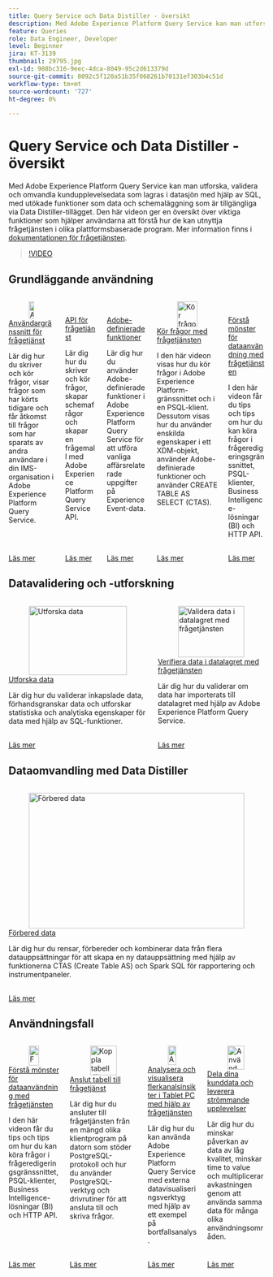 ```yaml
---
title: Query Service och Data Distiller - översikt
description: Med Adobe Experience Platform Query Service kan man utforska, validera och omvandla kundupplevelsedata som lagras i datasjön med hjälp av SQL, med utökade funktioner som data och schemaläggning som är tillgängliga via Data Distiller-tillägget. Den här videon ger en översikt över viktiga funktioner som hjälper användarna att förstå hur de kan utnyttja frågetjänsten i olika plattformsbaserade program.
feature: Queries
role: Data Engineer, Developer
level: Beginner
jira: KT-3139
thumbnail: 29795.jpg
exl-id: 988bc316-9eec-4dca-8049-95c2d613379d
source-git-commit: 8092c5f120a51b35f068261b70131ef303b4c51d
workflow-type: tm+mt
source-wordcount: '727'
ht-degree: 0%

---
```


# Query Service och Data Distiller - översikt

Med Adobe Experience Platform Query Service kan man utforska, validera och omvandla kundupplevelsedata som lagras i datasjön med hjälp av SQL, med utökade funktioner som data och schemaläggning som är tillgängliga via Data Distiller-tillägget. Den här videon ger en översikt över viktiga funktioner som hjälper användarna att förstå hur de kan utnyttja frågetjänsten i olika plattformsbaserade program. Mer information finns i [dokumentationen för frågetjänsten](https://experienceleague.adobe.com/en/docs/experience-platform/query/home).

>[!VIDEO](https://video.tv.adobe.com/v/29795?learn=on&enablevpops)

## Grundläggande användning

<!-- CARDS
* query-service-ui.md
* query-service-api.md
* adobe-defined-functions.md
* run-queries.md
* understanding-data-usage-patterns-with-query-service.md
-->
<!-- START CARDS HTML - DO NOT MODIFY BY HAND -->
<div class="columns">
    <div class="column is-half-tablet is-half-desktop is-one-third-widescreen" aria-label="Query Service UI">
        <div class="card" style="height: 100%; display: flex; flex-direction: column; height: 100%;">
            <div class="card-image">
                <figure class="image x-is-16by9">
                    <a href="query-service-ui.md" title="Användargränssnitt för frågetjänst" target="_blank" rel="referrer">
                        <img class="is-bordered-r-small" src="https://video.tv.adobe.com/v/333403?format=jpeg&nocache=1740415310696" alt="Användargränssnitt för frågetjänst"
                             style="width: 100%; aspect-ratio: 16 / 9; object-fit: cover; overflow: hidden; display: block; margin: auto;">
                    </a>
                </figure>
            </div>
            <div class="card-content is-padded-small" style="display: flex; flex-direction: column; flex-grow: 1; justify-content: space-between;">
                <div class="top-card-content">
                    <p class="headline is-size-6 has-text-weight-bold">
                        <a href="query-service-ui.md" target="_blank" rel="referrer" title="Användargränssnitt för frågetjänst">Användargränssnitt för frågetjänst</a>
                    </p>
                    <p class="is-size-6">Lär dig hur du skriver och kör frågor, visar frågor som har körts tidigare och får åtkomst till frågor som har sparats av andra användare i din IMS-organisation i Adobe Experience Platform Query Service.</p>
                </div>
                <a href="query-service-ui.md" target="_blank" rel="referrer" class="spectrum-Button spectrum-Button--outline spectrum-Button--primary spectrum-Button--sizeM" style="align-self: flex-start; margin-top: 1rem;">
                    <span class="spectrum-Button-label has-no-wrap has-text-weight-bold">Läs mer</span>
                </a>
            </div>
        </div>
    </div>
    <div class="column is-half-tablet is-half-desktop is-one-third-widescreen" aria-label="Query Service API">
        <div class="card" style="height: 100%; display: flex; flex-direction: column; height: 100%;">
            <div class="card-image">
                <figure class="image x-is-16by9">
                    <a href="query-service-api.md" title="API för frågetjänst" target="_blank" rel="referrer">
                        <img class="is-bordered-r-small" src="https://video.tv.adobe.com/v/333700?format=jpeg&nocache=1740415310716" alt="API för frågetjänst"
                             style="width: 100%; aspect-ratio: 16 / 9; object-fit: cover; overflow: hidden; display: block; margin: auto;">
                    </a>
                </figure>
            </div>
            <div class="card-content is-padded-small" style="display: flex; flex-direction: column; flex-grow: 1; justify-content: space-between;">
                <div class="top-card-content">
                    <p class="headline is-size-6 has-text-weight-bold">
                        <a href="query-service-api.md" target="_blank" rel="referrer" title="API för frågetjänst">API för frågetjänst</a>
                    </p>
                    <p class="is-size-6">Lär dig hur du skriver och kör frågor, skapar schemafrågor och skapar en frågemall med Adobe Experience Platform Query Service API.</p>
                </div>
                <a href="query-service-api.md" target="_blank" rel="referrer" class="spectrum-Button spectrum-Button--outline spectrum-Button--primary spectrum-Button--sizeM" style="align-self: flex-start; margin-top: 1rem;">
                    <span class="spectrum-Button-label has-no-wrap has-text-weight-bold">Läs mer</span>
                </a>
            </div>
        </div>
    </div>
    <div class="column is-half-tablet is-half-desktop is-one-third-widescreen" aria-label="Adobe Defined Functions">
        <div class="card" style="height: 100%; display: flex; flex-direction: column; height: 100%;">
            <div class="card-image">
                <figure class="image x-is-16by9">
                    <a href="adobe-defined-functions.md" title="Adobe-definierade funktioner" target="_blank" rel="referrer">
                        <img class="is-bordered-r-small" src="https://video.tv.adobe.com/v/333701?format=jpeg&nocache=1740415310668" alt="Adobe-definierade funktioner"
                             style="width: 100%; aspect-ratio: 16 / 9; object-fit: cover; overflow: hidden; display: block; margin: auto;">
                    </a>
                </figure>
            </div>
            <div class="card-content is-padded-small" style="display: flex; flex-direction: column; flex-grow: 1; justify-content: space-between;">
                <div class="top-card-content">
                    <p class="headline is-size-6 has-text-weight-bold">
                        <a href="adobe-defined-functions.md" target="_blank" rel="referrer" title="Adobe-definierade funktioner">Adobe-definierade funktioner</a>
                    </p>
                    <p class="is-size-6">Lär dig hur du använder Adobe-definierade funktioner i Adobe Experience Platform Query Service för att utföra vanliga affärsrelaterade uppgifter på Experience Event-data.</p>
                </div>
                <a href="adobe-defined-functions.md" target="_blank" rel="referrer" class="spectrum-Button spectrum-Button--outline spectrum-Button--primary spectrum-Button--sizeM" style="align-self: flex-start; margin-top: 1rem;">
                    <span class="spectrum-Button-label has-no-wrap has-text-weight-bold">Läs mer</span>
                </a>
            </div>
        </div>
    </div>
    <div class="column is-half-tablet is-half-desktop is-one-third-widescreen" aria-label="Run Queries with Query Service">
        <div class="card" style="height: 100%; display: flex; flex-direction: column; height: 100%;">
            <div class="card-image">
                <figure class="image x-is-16by9">
                    <a href="run-queries.md" title="Kör frågor med frågetjänsten" target="_blank" rel="referrer">
                        <img class="is-bordered-r-small" src="https://video.tv.adobe.com/v/29796?format=jpeg&nocache=1740415310683" alt="Kör frågor med frågetjänsten"
                             style="width: 100%; aspect-ratio: 16 / 9; object-fit: cover; overflow: hidden; display: block; margin: auto;">
                    </a>
                </figure>
            </div>
            <div class="card-content is-padded-small" style="display: flex; flex-direction: column; flex-grow: 1; justify-content: space-between;">
                <div class="top-card-content">
                    <p class="headline is-size-6 has-text-weight-bold">
                        <a href="run-queries.md" target="_blank" rel="referrer" title="Kör frågor med frågetjänsten">Kör frågor med frågetjänsten</a>
                    </p>
                    <p class="is-size-6">I den här videon visas hur du kör frågor i Adobe Experience Platform-gränssnittet och i en PSQL-klient. Dessutom visas hur du använder enskilda egenskaper i ett XDM-objekt, använder Adobe-definierade funktioner och använder CREATE TABLE AS SELECT (CTAS).</p>
                </div>
                <a href="run-queries.md" target="_blank" rel="referrer" class="spectrum-Button spectrum-Button--outline spectrum-Button--primary spectrum-Button--sizeM" style="align-self: flex-start; margin-top: 1rem;">
                    <span class="spectrum-Button-label has-no-wrap has-text-weight-bold">Läs mer</span>
                </a>
            </div>
        </div>
    </div>
    <div class="column is-half-tablet is-half-desktop is-one-third-widescreen" aria-label="Understanding Data Usage Patterns with Query Service">
        <div class="card" style="height: 100%; display: flex; flex-direction: column; height: 100%;">
            <div class="card-image">
                <figure class="image x-is-16by9">
                    <a href="understanding-data-usage-patterns-with-query-service.md" title="Förstå mönster för dataanvändning med frågetjänsten" target="_blank" rel="referrer">
                        <img class="is-bordered-r-small" src="https://video.tv.adobe.com/v/29811?format=jpeg&nocache=1740415310706" alt="Förstå mönster för dataanvändning med frågetjänsten"
                             style="width: 100%; aspect-ratio: 16 / 9; object-fit: cover; overflow: hidden; display: block; margin: auto;">
                    </a>
                </figure>
            </div>
            <div class="card-content is-padded-small" style="display: flex; flex-direction: column; flex-grow: 1; justify-content: space-between;">
                <div class="top-card-content">
                    <p class="headline is-size-6 has-text-weight-bold">
                        <a href="understanding-data-usage-patterns-with-query-service.md" target="_blank" rel="referrer" title="Förstå mönster för dataanvändning med frågetjänsten">Förstå mönster för dataanvändning med frågetjänsten</a>
                    </p>
                    <p class="is-size-6">I den här videon får du tips och tips om hur du kan köra frågor i frågeredigeringsgränssnittet, PSQL-klienter, Business Intelligence-lösningar (BI) och HTTP API.</p>
                </div>
                <a href="understanding-data-usage-patterns-with-query-service.md" target="_blank" rel="referrer" class="spectrum-Button spectrum-Button--outline spectrum-Button--primary spectrum-Button--sizeM" style="align-self: flex-start; margin-top: 1rem;">
                    <span class="spectrum-Button-label has-no-wrap has-text-weight-bold">Läs mer</span>
                </a>
            </div>
        </div>
    </div>
</div>
<!-- END CARDS HTML - DO NOT MODIFY BY HAND -->

## Datavalidering och -utforskning

<!-- CARDS
* explore-data.md
* validate-data-in-the-datalake.md
* 
-->
<!-- START CARDS HTML - DO NOT MODIFY BY HAND -->
<div class="columns">
    <div class="column is-half-tablet is-half-desktop is-one-third-widescreen" aria-label="Explore data">
        <div class="card" style="height: 100%; display: flex; flex-direction: column; height: 100%;">
            <div class="card-image">
                <figure class="image x-is-16by9">
                    <a href="explore-data.md" title="Utforska data" target="_blank" rel="referrer">
                        <img class="is-bordered-r-small" src="https://video.tv.adobe.com/v/333415?format=jpeg&nocache=1740415312087" alt="Utforska data"
                             style="width: 100%; aspect-ratio: 16 / 9; object-fit: cover; overflow: hidden; display: block; margin: auto;">
                    </a>
                </figure>
            </div>
            <div class="card-content is-padded-small" style="display: flex; flex-direction: column; flex-grow: 1; justify-content: space-between;">
                <div class="top-card-content">
                    <p class="headline is-size-6 has-text-weight-bold">
                        <a href="explore-data.md" target="_blank" rel="referrer" title="Utforska data">Utforska data</a>
                    </p>
                    <p class="is-size-6">Lär dig hur du validerar inkapslade data, förhandsgranskar data och utforskar statistiska och analytiska egenskaper för data med hjälp av SQL-funktioner.</p>
                </div>
                <a href="explore-data.md" target="_blank" rel="referrer" class="spectrum-Button spectrum-Button--outline spectrum-Button--primary spectrum-Button--sizeM" style="align-self: flex-start; margin-top: 1rem;">
                    <span class="spectrum-Button-label has-no-wrap has-text-weight-bold">Läs mer</span>
                </a>
            </div>
        </div>
    </div>
    <div class="column is-half-tablet is-half-desktop is-one-third-widescreen" aria-label="Validate data in the datalake with Query Service">
        <div class="card" style="height: 100%; display: flex; flex-direction: column; height: 100%;">
            <div class="card-image">
                <figure class="image x-is-16by9">
                    <a href="validate-data-in-the-datalake.md" title="Validera data i datalagret med frågetjänsten" target="_blank" rel="referrer">
                        <img class="is-bordered-r-small" src="https://video.tv.adobe.com/v/3416130?format=jpeg&nocache=1740415312076" alt="Validera data i datalagret med frågetjänsten"
                             style="width: 100%; aspect-ratio: 16 / 9; object-fit: cover; overflow: hidden; display: block; margin: auto;">
                    </a>
                </figure>
            </div>
            <div class="card-content is-padded-small" style="display: flex; flex-direction: column; flex-grow: 1; justify-content: space-between;">
                <div class="top-card-content">
                    <p class="headline is-size-6 has-text-weight-bold">
                        <a href="validate-data-in-the-datalake.md" target="_blank" rel="referrer" title="Validera data i datalagret med frågetjänsten">Verifiera data i datalagret med frågetjänsten</a>
                    </p>
                    <p class="is-size-6">Lär dig hur du validerar om data har importerats till datalagret med hjälp av Adobe Experience Platform Query Service.</p>
                </div>
                <a href="validate-data-in-the-datalake.md" target="_blank" rel="referrer" class="spectrum-Button spectrum-Button--outline spectrum-Button--primary spectrum-Button--sizeM" style="align-self: flex-start; margin-top: 1rem;">
                    <span class="spectrum-Button-label has-no-wrap has-text-weight-bold">Läs mer</span>
                </a>
            </div>
        </div>
    </div>
</div>
<!-- END CARDS HTML - DO NOT MODIFY BY HAND -->

## Dataomvandling med Data Distiller

<!-- CARDS
* 
* prepare-data.md
* 
-->
<!-- START CARDS HTML - DO NOT MODIFY BY HAND -->
<div class="columns">
    <div class="column is-half-tablet is-half-desktop is-one-third-widescreen" aria-label="Prepare data">
        <div class="card" style="height: 100%; display: flex; flex-direction: column; height: 100%;">
            <div class="card-image">
                <figure class="image x-is-16by9">
                    <a href="prepare-data.md" title="Förbered data" target="_blank" rel="referrer">
                        <img class="is-bordered-r-small" src="https://video.tv.adobe.com/v/333699?format=jpeg&nocache=1740415313086" alt="Förbered data"
                             style="width: 100%; aspect-ratio: 16 / 9; object-fit: cover; overflow: hidden; display: block; margin: auto;">
                    </a>
                </figure>
            </div>
            <div class="card-content is-padded-small" style="display: flex; flex-direction: column; flex-grow: 1; justify-content: space-between;">
                <div class="top-card-content">
                    <p class="headline is-size-6 has-text-weight-bold">
                        <a href="prepare-data.md" target="_blank" rel="referrer" title="Förbered data">Förbered data</a>
                    </p>
                    <p class="is-size-6">Lär dig hur du rensar, förbereder och kombinerar data från flera datauppsättningar för att skapa en ny datauppsättning med hjälp av funktionerna CTAS (Create Table AS) och Spark SQL för rapportering och instrumentpaneler.</p>
                </div>
                <a href="prepare-data.md" target="_blank" rel="referrer" class="spectrum-Button spectrum-Button--outline spectrum-Button--primary spectrum-Button--sizeM" style="align-self: flex-start; margin-top: 1rem;">
                    <span class="spectrum-Button-label has-no-wrap has-text-weight-bold">Läs mer</span>
                </a>
            </div>
        </div>
    </div>
</div>
<!-- END CARDS HTML - DO NOT MODIFY BY HAND -->

## Användningsfall

<!-- CARDS
* understanding-data-usage-patterns-with-query-service.md
* psql-client-tableau.md
* analyze-and-visualize.md
* recharge-your-customer-data.md
-->
<!-- START CARDS HTML - DO NOT MODIFY BY HAND -->
<div class="columns">
    <div class="column is-half-tablet is-half-desktop is-one-third-widescreen" aria-label="Understanding Data Usage Patterns with Query Service">
        <div class="card" style="height: 100%; display: flex; flex-direction: column; height: 100%;">
            <div class="card-image">
                <figure class="image x-is-16by9">
                    <a href="understanding-data-usage-patterns-with-query-service.md" title="Förstå mönster för dataanvändning med frågetjänsten" target="_blank" rel="referrer">
                        <img class="is-bordered-r-small" src="https://video.tv.adobe.com/v/29811?format=jpeg&nocache=1740415313190" alt="Förstå mönster för dataanvändning med frågetjänsten"
                             style="width: 100%; aspect-ratio: 16 / 9; object-fit: cover; overflow: hidden; display: block; margin: auto;">
                    </a>
                </figure>
            </div>
            <div class="card-content is-padded-small" style="display: flex; flex-direction: column; flex-grow: 1; justify-content: space-between;">
                <div class="top-card-content">
                    <p class="headline is-size-6 has-text-weight-bold">
                        <a href="understanding-data-usage-patterns-with-query-service.md" target="_blank" rel="referrer" title="Förstå mönster för dataanvändning med frågetjänsten">Förstå mönster för dataanvändning med frågetjänsten</a>
                    </p>
                    <p class="is-size-6">I den här videon får du tips och tips om hur du kan köra frågor i frågeredigeringsgränssnittet, PSQL-klienter, Business Intelligence-lösningar (BI) och HTTP API.</p>
                </div>
                <a href="understanding-data-usage-patterns-with-query-service.md" target="_blank" rel="referrer" class="spectrum-Button spectrum-Button--outline spectrum-Button--primary spectrum-Button--sizeM" style="align-self: flex-start; margin-top: 1rem;">
                    <span class="spectrum-Button-label has-no-wrap has-text-weight-bold">Läs mer</span>
                </a>
            </div>
        </div>
    </div>
    <div class="column is-half-tablet is-half-desktop is-one-third-widescreen" aria-label="Connect Tableau to Query Service">
        <div class="card" style="height: 100%; display: flex; flex-direction: column; height: 100%;">
            <div class="card-image">
                <figure class="image x-is-16by9">
                    <a href="psql-client-tableau.md" title="Koppla tabell till frågetjänst" target="_blank" rel="referrer">
                        <img class="is-bordered-r-small" src="https://video.tv.adobe.com/v/333702?format=jpeg&nocache=1740415313229" alt="Koppla tabell till frågetjänst"
                             style="width: 100%; aspect-ratio: 16 / 9; object-fit: cover; overflow: hidden; display: block; margin: auto;">
                    </a>
                </figure>
            </div>
            <div class="card-content is-padded-small" style="display: flex; flex-direction: column; flex-grow: 1; justify-content: space-between;">
                <div class="top-card-content">
                    <p class="headline is-size-6 has-text-weight-bold">
                        <a href="psql-client-tableau.md" target="_blank" rel="referrer" title="Koppla tabell till frågetjänst">Anslut tabell till frågetjänst</a>
                    </p>
                    <p class="is-size-6">Lär dig hur du ansluter till frågetjänsten från en mängd olika klientprogram på datorn som stöder PostgreSQL-protokoll och hur du använder PostgreSQL-verktyg och drivrutiner för att ansluta till och skriva frågor.</p>
                </div>
                <a href="psql-client-tableau.md" target="_blank" rel="referrer" class="spectrum-Button spectrum-Button--outline spectrum-Button--primary spectrum-Button--sizeM" style="align-self: flex-start; margin-top: 1rem;">
                    <span class="spectrum-Button-label has-no-wrap has-text-weight-bold">Läs mer</span>
                </a>
            </div>
        </div>
    </div>
    <div class="column is-half-tablet is-half-desktop is-one-third-widescreen" aria-label="Analyze and visualize omni-channel insights in Tableau using Query Service">
        <div class="card" style="height: 100%; display: flex; flex-direction: column; height: 100%;">
            <div class="card-image">
                <figure class="image x-is-16by9">
                    <a href="analyze-and-visualize.md" title="Analysera och visualisera flerkanalsinsikter i Tableau med hjälp av frågetjänsten" target="_blank" rel="referrer">
                        <img class="is-bordered-r-small" src="https://video.tv.adobe.com/v/342115?format=jpeg&nocache=1740415313204" alt="Analysera och visualisera flerkanalsinsikter i Tableau med hjälp av frågetjänsten"
                             style="width: 100%; aspect-ratio: 16 / 9; object-fit: cover; overflow: hidden; display: block; margin: auto;">
                    </a>
                </figure>
            </div>
            <div class="card-content is-padded-small" style="display: flex; flex-direction: column; flex-grow: 1; justify-content: space-between;">
                <div class="top-card-content">
                    <p class="headline is-size-6 has-text-weight-bold">
                        <a href="analyze-and-visualize.md" target="_blank" rel="referrer" title="Analysera och visualisera flerkanalsinsikter i Tableau med hjälp av frågetjänsten">Analysera och visualisera flerkanalsinsikter i Tablet PC med hjälp av frågetjänsten</a>
                    </p>
                    <p class="is-size-6">Lär dig hur du kan använda Adobe Experience Platform Query Service med externa datavisualiseringsverktyg med hjälp av ett exempel på bortfallsanalys.</p>
                </div>
                <a href="analyze-and-visualize.md" target="_blank" rel="referrer" class="spectrum-Button spectrum-Button--outline spectrum-Button--primary spectrum-Button--sizeM" style="align-self: flex-start; margin-top: 1rem;">
                    <span class="spectrum-Button-label has-no-wrap has-text-weight-bold">Läs mer</span>
                </a>
            </div>
        </div>
    </div>
    <div class="column is-half-tablet is-half-desktop is-one-third-widescreen" aria-label="Recharge your customer data to deliver electrifying experiences">
        <div class="card" style="height: 100%; display: flex; flex-direction: column; height: 100%;">
            <div class="card-image">
                <figure class="image x-is-16by9">
                    <a href="recharge-your-customer-data.md" title="Använd era kunddata för att leverera strömmande upplevelser" target="_blank" rel="referrer">
                        <img class="is-bordered-r-small" src="https://video.tv.adobe.com/v/342533?format=jpeg&nocache=1740415313218" alt="Använd era kunddata för att leverera strömmande upplevelser"
                             style="width: 100%; aspect-ratio: 16 / 9; object-fit: cover; overflow: hidden; display: block; margin: auto;">
                    </a>
                </figure>
            </div>
            <div class="card-content is-padded-small" style="display: flex; flex-direction: column; flex-grow: 1; justify-content: space-between;">
                <div class="top-card-content">
                    <p class="headline is-size-6 has-text-weight-bold">
                        <a href="recharge-your-customer-data.md" target="_blank" rel="referrer" title="Använd era kunddata för att leverera strömmande upplevelser">Dela dina kunddata och leverera strömmande upplevelser</a>
                    </p>
                    <p class="is-size-6">Lär dig hur du minskar påverkan av data av låg kvalitet, minskar time to value och multiplicerar avkastningen genom att använda samma data för många olika användningsområden.</p>
                </div>
                <a href="recharge-your-customer-data.md" target="_blank" rel="referrer" class="spectrum-Button spectrum-Button--outline spectrum-Button--primary spectrum-Button--sizeM" style="align-self: flex-start; margin-top: 1rem;">
                    <span class="spectrum-Button-label has-no-wrap has-text-weight-bold">Läs mer</span>
                </a>
            </div>
        </div>
    </div>
</div>
<!-- END CARDS HTML - DO NOT MODIFY BY HAND -->